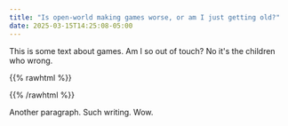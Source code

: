 ```yaml
---
title: "Is open-world making games worse, or am I just getting old?"
date: 2025-03-15T14:25:08-05:00
---
```


This is some text about games. Am I so out of touch? No it's the children who wrong.

{{% rawhtml %}}
<div id="example-id-1"></div>
{{% /rawhtml %}}

Another paragraph. Such writing. Wow.
